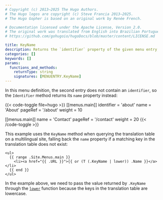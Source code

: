 ```yaml
---
# Copyright (c) 2013–2025 The Hugo Authors.
# The Hugo logos are copyright (c) Steve Francia 2013–2025.
# The Hugo Gopher is based on an original work by Renée French.

# Documentation licensed under the Apache License, Version 2.0.
# The original work was translated from English into Brazilian Portuguese.
# https://github.com/gohugoio/hugoDocs/blob/master/content/LICENSE.md

title: KeyName
description: Returns the `identifier` property of the given menu entry, falling back to its `name` property.
categories: []
keywords: []
params:
  functions_and_methods:
    returnType: string
    signatures: [MENUENTRY.KeyName]
---
```


In this menu definition, the second entry does not contain an `identifier`, so the `Identifier` method returns its `name` property instead:

{{< code-toggle file=hugo >}}
[[menus.main]]
identifier = 'about'
name = 'About'
pageRef = '/about'
weight = 10

[[menus.main]]
name = 'Contact'
pageRef = '/contact'
weight = 20
{{< /code-toggle >}}

This example uses the `KeyName` method when querying the translation table on a multilingual site, falling back the `name` property if a matching key in the translation table does not exist:

```go-html-template
<ul>
  {{ range .Site.Menus.main }}
    <li><a href="{{ .URL }}">{{ or (T (.KeyName | lower)) .Name }}</a></li>
  {{ end }}
</ul>
```

In the example above, we need to pass the value returned by `.KeyName` through the [`lower`] function because the keys in the translation table are lowercase.

[`lower`]: /functions/strings/tolower/

